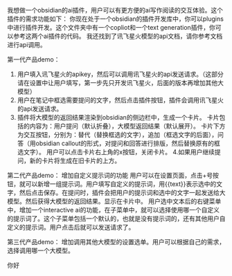 我想做一个obsidian的ai插件，用户可以有更方便的ai写作阅读的交互体验。这个插件的需求功能如下：
你现在处于一个obsidian的插件开发库中，你可以plugins中进行插件开发。这个文件夹中有一个copliot和一个text generation插件，你可以参考这两个ai插件的代码。
我还找到了讯飞星火模型的api文档，请你参考文档进行api调用。

第一代产品demo：
1. 用户填入讯飞星火的apikey，然后可以调用讯飞星火的api发送请求。（这部分请在设置中让用户填写，第一步先只开发讯飞星火，后面的版本再增加其他大模型）
2. 用户在笔记中框选需要提问的文字，然后点击插件按钮，插件会调用讯飞星火的api发送请求。
3. 插件将大模型的返回结果渲染到obsidian的侧边栏中，生成一个卡片。
卡片包括的内容为：用户提问（默认折叠），大模型返回结果（默认展开）。
卡片下方为交互按钮，分别为：替代（替换框选的文字），追加（框选文字的后面），问答（用obsidian callout的形式，对提问和回答进行排版，然后替换原有的框选文字）。
用户可以点击卡片右上角的x按钮，关闭卡片。
4.如果用户继续提问，新的卡片将生成在旧卡片的上方。


第二代产品demo：
增加自定义提示词的功能
用户可以在设置页面，点击+号按钮，就可以新增一组提示词。用户填写自定义的提示词，用{{text}}表示选中的文字，然后点击保存。在提问时，插件会把用户的提示词和选中的文字一起发送给大模型。然后获得大模型的返回结果。显示在卡片中。
用户选中文本后的右键菜单中，增加一个interactive ai的功能，在子菜单中，就可以选择使用哪一个自定义的提示词了。这个子菜单包括一个默认的，也就是没有提示词的，还有其他用户自定义的提示词。用户点击后就可以发送请求了。

第三代产品demo：
增加调用其他大模型的设置选单。用户可以根据自己的需求，选择调用哪一个大模型。

你好